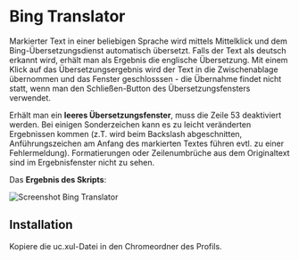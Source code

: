 # Bing Translator
Markierter Text in einer beliebigen Sprache wird mittels Mittelklick und dem Bing-Übersetzungsdienst automatisch übersetzt. Falls der Text als 
deutsch erkannt wird, erhält man als Ergebnis die englische Übersetzung. Mit einem Klick auf das Übersetzungsergebnis wird der Text in die 
Zwischenablage übernommen und das Fenster geschlosssen - die Übernahme findet nicht statt, wenn man den Schließen-Button des Übersetzungsfensters 
verwendet.

Erhält man ein **leeres Übersetzungsfenster**, muss die Zeile 53 deaktiviert werden. Bei einigen Sonderzeichen kann es zu leicht veränderten 
Ergebnissen kommen (z.T. wird beim Backslash abgeschnitten, Anführungszeichen am Anfang des markierten Textes führen evtl. zu einer Fehlermeldung). 
Formatierungen oder Zeilenumbrüche aus dem Originaltext sind im Ergebnisfenster nicht zu sehen.

Das **Ergebnis des Skripts**:

![Screenshot Bing Translator](https://github.com/ardiman/userChrome.js/raw/master/bingtranslator/scr_bingtranslator.png)

## Installation
Kopiere die uc.xul-Datei in den Chromeordner des Profils.